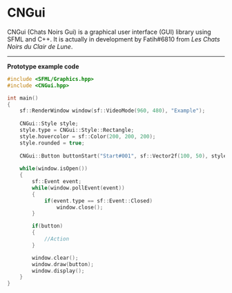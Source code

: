 # CNGui

CNGui (Chats Noirs Gui) is a graphical user interface (GUI) library using SFML and C++.
It is actually in development by Fatih#6810 from *Les Chats Noirs du Clair de Lune*.

***
**Prototype example code**


```cpp
#include <SFML/Graphics.hpp>
#include <CNGui.hpp>

int main()
{
    sf::RenderWindow window(sf::VideoMode(960, 480), "Example");
    
    CNGui::Style style;
    style.type = CNGui::Style::Rectangle;
    style.hovercolor = sf::Color(200, 200, 200);
    style.rounded = true;
    
    CNGui::Button buttonStart("Start#001", sf::Vector2f(100, 50), style); 
    
    while(window.isOpen())
    {
        sf::Event event;
        while(window.pollEvent(event))
        {
            if(event.type == sf::Event::Closed)
                window.close();
        }

        if(button)
        {
            //Action
        }

        window.clear();
        window.draw(button);
        window.display();
    }
}
```

